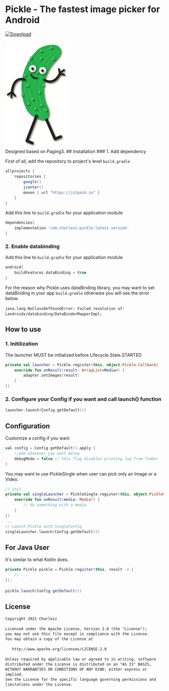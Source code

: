 # Pickle - The fastest image picker for Android
[ ![Download](https://api.bintray.com/packages/charlezz/Pickle/com.charlezz.pickle/images/download.svg) ](https://bintray.com/charlezz/Pickle/com.charlezz.pickle/)

<p>
<img src="https://github.com/Charlezz/Pickle/blob/main/pickle.jpg" width="200">
<br>
Designed based on Paging3.
## Installation
### 1. Add dependency

First of all, add the repository to project's level `build.gradle`

```groovy
allprojects {
    repositories {
        google()
        jcenter()
        maven { url "https://jitpack.io" }
    }
}
```

 Add this line to `build.gradle` for your application module

```groovy
dependencies{
    implementation 'com.charlezz:pickle:latest_version'
}
```
### 2. Enable databinding

 Add this line to `build.gradle` for your application module

```groovy
android{
    buildFeatures.dataBinding = true
}
```

For the reason why Pickle uses dataBinding library, you may want to set dataBinding in your app `build.gradle` otherwise you will see the error below.

`java.lang.NoClassDefFoundError: Failed resolution of: Landroidx/databinding/DataBinderMapperImpl;`

## How to use

### 1. Initilization

The launcher MUST be initialized before Lifecycle.State.STARTED

```kotlin
private val launcher = Pickle.register(this, object:Pickle.Callback{
    override fun onResult(result: ArrayList<Media>) {
        adapter.setImages(result)
    }
})
```
### 2. Configure your Config if you want and call launch() function

```kotlin
launcher.launch(Config.getDefault())
```

## Configuration

Customize a config if you want

```kotlin
val config = Config.getDefault().apply {  
    //add whatever you want below
    debugMode = false // this flag disables printing log from Timber
}
```

You may want to use PickleSingle when user can pick only an Image or a Video.

```kotlin
// init
private val singleLauncher = PickleSingle.register(this, object:PickleSingle.Callback{
    override fun onResult(media: Media?) {
        // do something with a media
    }
})
...
// Launch Pickle with SingleConfig
singleLauncher.launch(Config.getDefault())
```

## For Java User

It's similar to what Kotlin does.

```java
private Pickle pickle = Pickle.register(this, result -> {
    // ...
});

pickle.launch(Config.getDefault())
```

## License

```text
Copyright 2021 Charlezz

Licensed under the Apache License, Version 2.0 (the "License");
you may not use this file except in compliance with the License.
You may obtain a copy of the License at

   http://www.apache.org/licenses/LICENSE-2.0

Unless required by applicable law or agreed to in writing, software
distributed under the License is distributed on an "AS IS" BASIS,
WITHOUT WARRANTIES OR CONDITIONS OF ANY KIND, either express or implied.
See the License for the specific language governing permissions and
limitations under the License.
```
